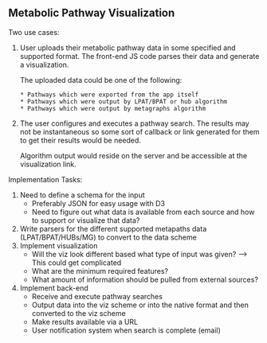 ## Metabolic Pathway Visualization

Two use cases:

1. User uploads their metabolic pathway data in some specified and supported
   format. The front-end JS code parses their data and generate a
   visualization.

    The uploaded data could be one of the following:

       * Pathways which were exported from the app itself
       * Pathways which were output by LPAT/BPAT or hub algorithm
       * Pathways which were output by metagraphs algorithm

2. The user configures and executes a pathway search. The results may not be
   instantaneous so some sort of callback or link generated for them to
   get their results would be needed.

   Algorithm output would reside on the server and be accessible at the
   visualization link.


Implementation Tasks:

1. Need to define a schema for the input
    * Preferably JSON for easy usage with D3
    * Need to figure out what data is available from each source and how to
      support or visualize that data?
2. Write parsers for the different supported metapaths data (LPAT/BPAT/HUBs/MG)
   to convert to the data scheme
3. Implement visualization
    * Will the viz look different based what type of input was given? --> This
      could get complicated
    * What are the minimum required features?
    * What amount of information should be pulled from external sources?
4. Implement back-end
    * Receive and execute pathway searches
    * Output data into the viz scheme or into the native format and then
      converted to the viz scheme
    * Make results available via a URL
    * User notification system when search is complete (email)
